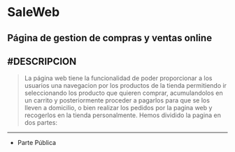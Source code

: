 # SaleWeb
Página de gestion de compras y ventas online
-----------------------
#**DESCRIPCION**
-----------------------
> La página web tiene la funcionalidad de poder proporcionar a los usuarios una navegacion por los productos de la tienda permitiendo ir seleccionando los producto que quieren comprar, acumulandolos en un carrito y posteriormente proceder a pagarlos para que se los lleven a domicilio, o bien realizar los pedidos por la pagina web y recogerlos en la tienda personalmente. Hemos dividido la pagina en dos partes:
-----------------------
- Parte Pública
